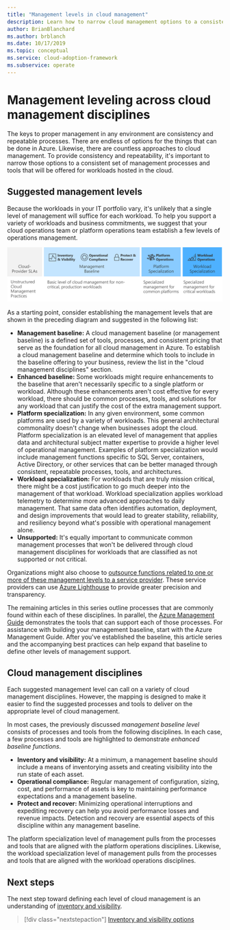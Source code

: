 ```yaml
---
title: "Management levels in cloud management"
description: Learn how to narrow cloud management options to a consistent set of processes and tools that you can offer for workloads hosted in the cloud.
author: BrianBlanchard
ms.author: brblanch
ms.date: 10/17/2019
ms.topic: conceptual
ms.service: cloud-adoption-framework
ms.subservice: operate
---
```


# Management leveling across cloud management disciplines

The keys to proper management in any environment are consistency and repeatable processes. There are endless of options for the things that can be done in Azure. Likewise, there are countless approaches to cloud management. To provide consistency and repeatability, it's important to narrow those options to a consistent set of management processes and tools that will be offered for workloads hosted in the cloud.

## Suggested management levels

Because the workloads in your IT portfolio vary, it's unlikely that a single level of management will suffice for each workload. To help you support a variety of workloads and business commitments, we suggest that your cloud operations team or platform operations team establish a few levels of operations management.

![Manage management levels and maturity in the Cloud Adoption Framework](../../_images/manage/cloud-management-maturity.png)

As a starting point, consider establishing the management levels that are shown in the preceding diagram and suggested in the following list:

- **Management baseline:** A cloud management baseline (or management baseline) is a defined set of tools, processes, and consistent pricing that serve as the foundation for all cloud management in Azure. To establish a cloud management baseline and determine which tools to include in the baseline offering to your business, review the list in the "cloud management disciplines" section.
- **Enhanced baseline:** Some workloads might require enhancements to the baseline that aren't necessarily specific to a single platform or workload. Although these enhancements aren't cost effective for every workload, there should be common processes, tools, and solutions for any workload that can justify the cost of the extra management support.
- **Platform specialization:** In any given environment, some common platforms are used by a variety of workloads. This general architectural commonality doesn't change when businesses adopt the cloud. Platform specialization is an elevated level of management that applies data and architectural subject matter expertise to provide a higher level of operational management. Examples of platform specialization would include management functions specific to SQL Server, containers, Active Directory, or other services that can be better managed through consistent, repeatable processes, tools, and architectures.
- **Workload specialization:** For workloads that are truly mission critical, there might be a cost justification to go much deeper into the management of that workload. Workload specialization applies workload telemetry to determine more advanced approaches to daily management. That same data often identifies automation, deployment, and design improvements that would lead to greater stability, reliability, and resiliency beyond what's possible with operational management alone.
- **Unsupported:** It's equally important to communicate common management processes that won't be delivered through cloud management disciplines for workloads that are classified as not supported or not critical.

Organizations might also choose to [outsource functions related to one or more of these management levels to a service provider](https://aka.ms/adopt/partneroffers). These service providers can use [Azure Lighthouse](/azure/lighthouse/overview) to provide greater precision and transparency.

The remaining articles in this series outline processes that are commonly found within each of these disciplines. In parallel, the [Azure Management Guide](../azure-management-guide/index.md) demonstrates the tools that can support each of those processes. For assistance with building your management baseline, start with the Azure Management Guide. After you've established the baseline, this article series and the accompanying best practices can help expand that baseline to define other levels of management support.

## Cloud management disciplines

Each suggested management level can call on a variety of cloud management disciplines. However, the mapping is designed to make it easier to find the suggested processes and tools to deliver on the appropriate level of cloud management.

In most cases, the previously discussed _management baseline level_ consists of processes and tools from the following disciplines. In each case, a few processes and tools are highlighted to demonstrate _enhanced baseline functions_.

- **Inventory and visibility:** At a minimum, a management baseline should include a means of inventorying assets and creating visibility into the run state of each asset.
- **Operational compliance:** Regular management of configuration, sizing, cost, and performance of assets is key to maintaining performance expectations and a management baseline.
- **Protect and recover:** Minimizing operational interruptions and expediting recovery can help you avoid performance losses and revenue impacts. Detection and recovery are essential aspects of this discipline within any management baseline.

The platform specialization level of management pulls from the processes and tools that are aligned with the platform operations disciplines. Likewise, the workload specialization level of management pulls from the processes and tools that are aligned with the workload operations disciplines.

## Next steps

The next step toward defining each level of cloud management is an understanding of [inventory and visibility](./inventory.md).

> [!div class="nextstepaction"]
> [Inventory and visibility options](./inventory.md)
